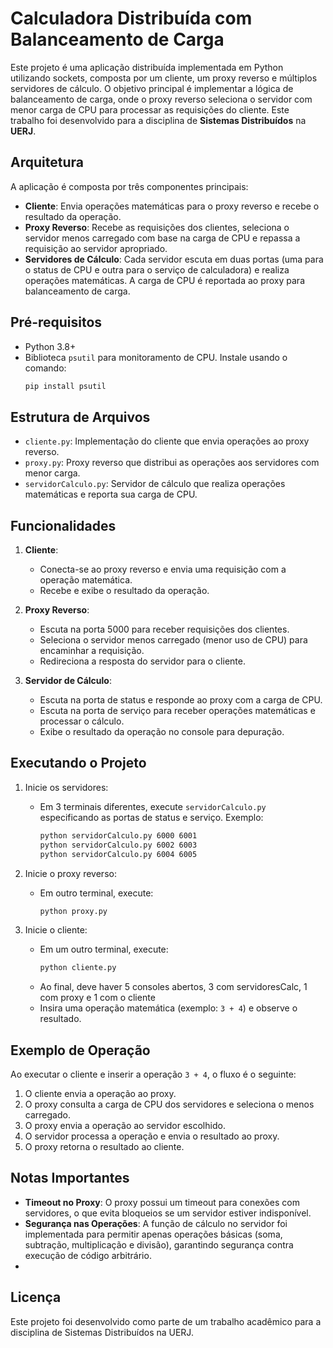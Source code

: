 
# Calculadora Distribuída com Balanceamento de Carga

Este projeto é uma aplicação distribuída implementada em Python utilizando sockets, composta por um cliente, um proxy reverso e múltiplos servidores de cálculo. O objetivo principal é implementar a lógica de balanceamento de carga, onde o proxy reverso seleciona o servidor com menor carga de CPU para processar as requisições do cliente. Este trabalho foi desenvolvido para a disciplina de **Sistemas Distribuídos** na **UERJ**.

## Arquitetura

A aplicação é composta por três componentes principais:
- **Cliente**: Envia operações matemáticas para o proxy reverso e recebe o resultado da operação.
- **Proxy Reverso**: Recebe as requisições dos clientes, seleciona o servidor menos carregado com base na carga de CPU e repassa a requisição ao servidor apropriado.
- **Servidores de Cálculo**: Cada servidor escuta em duas portas (uma para o status de CPU e outra para o serviço de calculadora) e realiza operações matemáticas. A carga de CPU é reportada ao proxy para balanceamento de carga.

## Pré-requisitos

- Python 3.8+
- Biblioteca `psutil` para monitoramento de CPU. Instale usando o comando:
  ```bash
  pip install psutil
  ```

## Estrutura de Arquivos

- `cliente.py`: Implementação do cliente que envia operações ao proxy reverso.
- `proxy.py`: Proxy reverso que distribui as operações aos servidores com menor carga.
- `servidorCalculo.py`: Servidor de cálculo que realiza operações matemáticas e reporta sua carga de CPU.

## Funcionalidades

1. **Cliente**:
   - Conecta-se ao proxy reverso e envia uma requisição com a operação matemática.
   - Recebe e exibe o resultado da operação.

2. **Proxy Reverso**:
   - Escuta na porta 5000 para receber requisições dos clientes.
   - Seleciona o servidor menos carregado (menor uso de CPU) para encaminhar a requisição.
   - Redireciona a resposta do servidor para o cliente.

3. **Servidor de Cálculo**:
   - Escuta na porta de status e responde ao proxy com a carga de CPU.
   - Escuta na porta de serviço para receber operações matemáticas e processar o cálculo.
   - Exibe o resultado da operação no console para depuração.

## Executando o Projeto

1. Inicie os servidores:
   - Em 3 terminais diferentes, execute `servidorCalculo.py` especificando as portas de status e serviço. Exemplo:
     ```bash
     python servidorCalculo.py 6000 6001
     python servidorCalculo.py 6002 6003
     python servidorCalculo.py 6004 6005
     ```

2. Inicie o proxy reverso:
   - Em outro terminal, execute:
     ```bash
     python proxy.py
     ```

3. Inicie o cliente:
   - Em um outro terminal, execute:
     ```bash
     python cliente.py
     ```
   - Ao final, deve haver 5 consoles abertos, 3 com servidoresCalc, 1 com proxy e 1 com o cliente
   - Insira uma operação matemática (exemplo: `3 + 4`) e observe o resultado.

## Exemplo de Operação

Ao executar o cliente e inserir a operação `3 + 4`, o fluxo é o seguinte:
1. O cliente envia a operação ao proxy.
2. O proxy consulta a carga de CPU dos servidores e seleciona o menos carregado.
3. O proxy envia a operação ao servidor escolhido.
4. O servidor processa a operação e envia o resultado ao proxy.
5. O proxy retorna o resultado ao cliente.

## Notas Importantes

- **Timeout no Proxy**: O proxy possui um timeout para conexões com servidores, o que evita bloqueios se um servidor estiver indisponível.
- **Segurança nas Operações**: A função de cálculo no servidor foi implementada para permitir apenas operações básicas (soma, subtração, multiplicação e divisão), garantindo segurança contra execução de código arbitrário.
- 
## Licença

Este projeto foi desenvolvido como parte de um trabalho acadêmico para a disciplina de Sistemas Distribuídos na UERJ.
